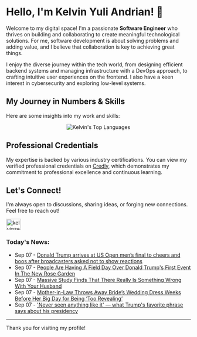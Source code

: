 # Hello, I'm Kelvin Yuli Andrian! 👋

Welcome to my digital space! I'm a passionate **Software Engineer** who thrives on building and collaborating to create meaningful technological solutions. For me, software development is about solving problems and adding value, and I believe that collaboration is key to achieving great things.

I enjoy the diverse journey within the tech world, from designing efficient backend systems and managing infrastructure with a DevOps approach, to crafting intuitive user experiences on the frontend. I also have a keen interest in cybersecurity and exploring low-level systems.

## My Journey in Numbers & Skills

Here are some insights into my work and skills:

<p align="center">
  <img src="https://github-readme-stats.vercel.app/api/top-langs/?username=kelvinzer0&layout=compact&theme=radical" alt="Kelvin's Top Languages" />
</p>

## Professional Credentials

My expertise is backed by various industry certifications. You can view my verified professional credentials on [Credly](https://www.credly.com/users/kelvin-yuli-andrian/badges), which demonstrates my commitment to professional excellence and continuous learning.

## Let's Connect!

I'm always open to discussions, sharing ideas, or forging new connections. Feel free to reach out!

<p align="left">
    <a href="https://linkedin.com/in/kelvinzero" target="blank"><img align="center" src="https://cdn.jsdelivr.net/npm/simple-icons@3.0.1/icons/linkedin.svg" alt="kelvinzero" height="30" width="40" /></a>
</p>

### Today's News:

<!-- feed start -->
- Sep 07 - [Donald Trump arrives at US Open men’s final to cheers and boos after broadcasters asked not to show reactions](https://www.yahoo.com/news/articles/donald-trump-arrives-us-open-175535502.html)
- Sep 07 - [People Are Having A Field Day Over Donald Trump's First Event In The New Rose Garden](https://www.yahoo.com/news/articles/people-having-field-day-over-181133321.html)
- Sep 07 - [Massive Study Finds That There Really Is Something Wrong With Your Husband](https://www.yahoo.com/news/articles/massive-study-finds-really-something-134527259.html)
- Sep 07 - [Mother-in-Law Throws Away Bride’s Wedding Dress Weeks Before Her Big Day for Being ‘Too Revealing’](https://www.yahoo.com/lifestyle/articles/mother-law-throws-away-bride-130000998.html)
- Sep 07 - ['Never seen anything like it' — what Trump's favorite phrase says about his presidency](https://www.yahoo.com/news/articles/never-seen-anything-trumps-favorite-124043794.html)
<!-- feed end -->

---

Thank you for visiting my profile!
